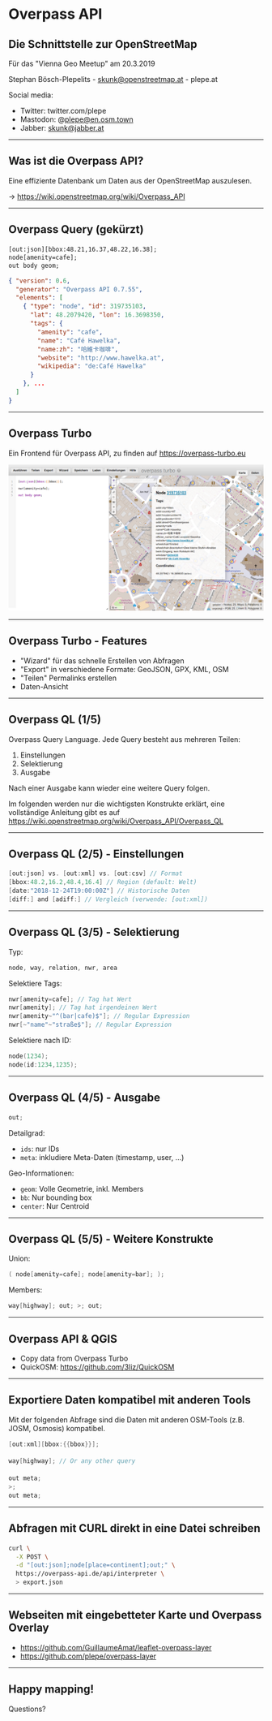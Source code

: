 <!-- footer: CC-BY-SA 4.0 https://github.com/plepe/2019-03-20-presentation-overpass -->
# Overpass API
## Die Schnittstelle zur OpenStreetMap


Für das "Vienna Geo Meetup" am 20.3.2019

Stephan Bösch-Plepelits - skunk@openstreetmap.at - plepe.at

Social media:
- Twitter: twitter.com/plepe
- Mastodon: @plepe@en.osm.town
- Jabber: skunk@jabber.at

---
<!-- page_number: true -->

## Was ist die Overpass API?
Eine effiziente Datenbank um Daten aus der OpenStreetMap auszulesen.

-> https://wiki.openstreetmap.org/wiki/Overpass_API

---

##  Overpass Query (gekürzt)
```
[out:json][bbox:48.21,16.37,48.22,16.38];
node[amenity=cafe];
out body geom;
```

```json
{ "version": 0.6,
  "generator": "Overpass API 0.7.55",
  "elements": [
    { "type": "node", "id": 319735103,
      "lat": 48.2079420, "lon": 16.3698350,
      "tags": {
        "amenity": "cafe",
        "name": "Café Hawelka",
        "name:zh": "哈維卡咖啡",
        "website": "http://www.hawelka.at",
        "wikipedia": "de:Café Hawelka"
      }
    }, ...
  ]
}
```

---

## Overpass Turbo
Ein Frontend für Overpass API, zu finden auf
https://overpass-turbo.eu


![](overpass-turbo-map.png)

---

## Overpass Turbo - Features

* "Wizard" für das schnelle Erstellen von Abfragen
* "Export" in verschiedene Formate: GeoJSON, GPX, KML, OSM
* "Teilen" Permalinks erstellen
* Daten-Ansicht

---

## Overpass QL (1/5)

Overpass Query Language. Jede Query besteht aus mehreren Teilen:

1. Einstellungen
2. Selektierung
3. Ausgabe

Nach einer Ausgabe kann wieder eine weitere Query folgen.

Im folgenden werden nur die wichtigsten Konstrukte erklärt, eine vollständige Anleitung gibt es auf https://wiki.openstreetmap.org/wiki/Overpass_API/Overpass_QL

---

## Overpass QL (2/5) - Einstellungen

```c
[out:json] vs. [out:xml] vs. [out:csv] // Format
[bbox:48.2,16.2,48.4,16.4] // Region (default: Welt)
[date:"2018-12-24T19:00:00Z"] // Historische Daten
[diff:] and [adiff:] // Vergleich (verwende: [out:xml])
```

---

## Overpass QL (3/5) - Selektierung
Typ:
```c
node, way, relation, nwr, area
```
Selektiere Tags:
```c
nwr[amenity=cafe]; // Tag hat Wert
nwr[amenity]; // Tag hat irgendeinen Wert
nwr[amenity~"^(bar|cafe)$"]; // Regular Expression
nwr[~"name"~"straße$"]; // Regular Expression
```
Selektiere nach ID:
```c
node(1234);
node(id:1234,1235);
```

---

## Overpass QL (4/5) - Ausgabe
```c
out;
```
Detailgrad:
* `ids`: nur IDs
* `meta`: inkludiere Meta-Daten (timestamp, user, ...)

Geo-Informationen:
* `geom`: Volle Geometrie, inkl. Members
* `bb`: Nur bounding box
* `center`: Nur Centroid

---

## Overpass QL (5/5) - Weitere Konstrukte

Union:
```c
( node[amenity=cafe]; node[amenity=bar]; );
```
Members:
```c
way[highway]; out; >; out;
```

---

## Overpass API & QGIS

* Copy data from Overpass Turbo
* QuickOSM: https://github.com/3liz/QuickOSM

---

## Exportiere Daten kompatibel mit anderen Tools

Mit der folgenden Abfrage sind die Daten mit anderen OSM-Tools (z.B. JOSM, Osmosis) kompatibel.

```c
[out:xml][bbox:{{bbox}}];

way[highway]; // Or any other query

out meta;
>;
out meta;
```

---

## Abfragen mit CURL direkt in eine Datei schreiben

```sh
curl \
  -X POST \
  -d "[out:json];node[place=continent];out;" \
  https://overpass-api.de/api/interpreter \
  > export.json
```

---

## Webseiten mit eingebetteter Karte und Overpass Overlay
* https://github.com/GuillaumeAmat/leaflet-overpass-layer
* https://github.com/plepe/overpass-layer


---

## Happy mapping!

Questions?
